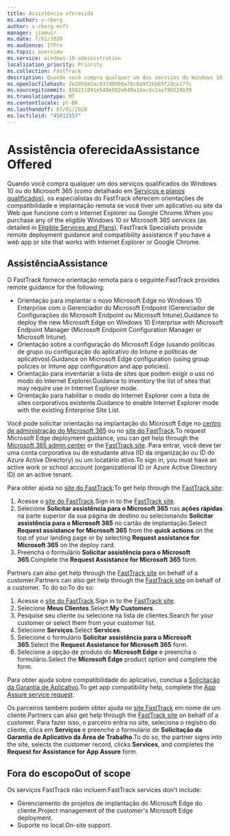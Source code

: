 ```yaml
---
title: Assistência oferecida
ms.author: v-rberg
author: v-rberg-msft
manager: jimmuir
ms.date: 7/01/2020
ms.audience: ITPro
ms.topic: overview
ms.service: windows-10-administration
localization_priority: Priority
ms.collection: FastTrack
description: Quando você compra qualquer um dos serviços do Windows 10 ou do Microsoft 365 (como detalhado em Serviços e planos qualificados), os especialistas do FastTrack oferecem orientações de compatibilidade e implantação remota se você tiver um aplicativo ou site da Web que funcione com o Internet Explorer ou Google Chrome.
ms.openlocfilehash: 2e295d43ac037d0908a78c0a9f2bb03f2dce177c
ms.sourcegitcommit: 850211891e549e582e649a1dacdc2aa79b520b39
ms.translationtype: MT
ms.contentlocale: pt-BR
ms.lasthandoff: 07/01/2020
ms.locfileid: "45011557"
---
```

# <a name="assistance-offered"></a><span data-ttu-id="79f26-103">Assistência oferecida</span><span class="sxs-lookup"><span data-stu-id="79f26-103">Assistance Offered</span></span>

<span data-ttu-id="79f26-104">Quando você compra qualquer um dos serviços qualificados do Windows 10 ou do Microsoft 365 (como detalhado em [Serviços e planos qualificados](M365-eligible-services-and-plans.md)), os especialistas do FastTrack oferecem orientações de compatibilidade e implantação remota se você tiver um aplicativo ou site da Web que funcione com o Internet Explorer ou Google Chrome.</span><span class="sxs-lookup"><span data-stu-id="79f26-104">When you purchase any of the eligible Windows 10 or Microsoft 365 services (as detailed in [Eligible Services and Plans](M365-eligible-services-and-plans.md)), FastTrack Specialists provide remote deployment guidance and compatibility assistance if you have a web app or site that works with Internet Explorer or Google Chrome.</span></span> 

## <a name="assistance"></a><span data-ttu-id="79f26-105">Assistência</span><span class="sxs-lookup"><span data-stu-id="79f26-105">Assistance</span></span>

<span data-ttu-id="79f26-106">O FastTrack fornece orientação remota para o seguinte:</span><span class="sxs-lookup"><span data-stu-id="79f26-106">FastTrack provides remote guidance for the following:</span></span>
- <span data-ttu-id="79f26-107">Orientação para implantar o novo Microsoft Edge no Windows 10 Enterprise com o Gerenciador do Microsoft Endpoint (Gerenciador de Configurações do Microsoft Endpoint ou Microsoft Intune).</span><span class="sxs-lookup"><span data-stu-id="79f26-107">Guidance to deploy the new Microsoft Edge on Windows 10 Enterprise with Microsoft Endpoint Manager (Microsoft Endpoint Configuration Manager or Microsoft Intune).</span></span>
- <span data-ttu-id="79f26-108">Orientação sobre a configuração do Microsoft Edge (usando políticas de grupo ou configuração do aplicativo do Intune e políticas de aplicativos).</span><span class="sxs-lookup"><span data-stu-id="79f26-108">Guidance on Microsoft Edge configuration (using group policies or Intune app configuration and app policies).</span></span>
- <span data-ttu-id="79f26-109">Orientação para inventariar a lista de sites que podem exigir o uso no modo do Internet Explorer.</span><span class="sxs-lookup"><span data-stu-id="79f26-109">Guidance to inventory the list of sites that may require use in Internet Explorer mode.</span></span>
- <span data-ttu-id="79f26-110">Orientação para habilitar o modo do Internet Explorer com a lista de sites corporativos existente.</span><span class="sxs-lookup"><span data-stu-id="79f26-110">Guidance to enable Internet Explorer mode with the existing Enterprise Site List.</span></span>

<span data-ttu-id="79f26-111">Você pode solicitar orientação na implantação do Microsoft Edge no [centro de administração do Microsoft 365](https://go.microsoft.com/fwlink/?linkid=2032704) ou no [site do FastTrack](https://go.microsoft.com/fwlink/?linkid=780698).</span><span class="sxs-lookup"><span data-stu-id="79f26-111">To request Microsoft Edge deployment guidance, you can get help through the [Microsoft 365 admin center](https://go.microsoft.com/fwlink/?linkid=2032704) or the [FastTrack site](https://go.microsoft.com/fwlink/?linkid=780698).</span></span> <span data-ttu-id="79f26-112">Para entrar, você deve ter uma conta corporativa ou de estudante ativa (ID da organização ou ID do Azure Active Directory) ou um locatário ativo.</span><span class="sxs-lookup"><span data-stu-id="79f26-112">To sign in, you must have an active work or school account (organizational ID or Azure Active Directory ID) on an active tenant.</span></span> 

<span data-ttu-id="79f26-113">Para obter ajuda no [site do FastTrack](https://go.microsoft.com/fwlink/?linkid=780698):</span><span class="sxs-lookup"><span data-stu-id="79f26-113">To get help through the [FastTrack site](https://go.microsoft.com/fwlink/?linkid=780698):</span></span> 
1.    <span data-ttu-id="79f26-114">Acesse o [site do FastTrack](https://go.microsoft.com/fwlink/?linkid=780698).</span><span class="sxs-lookup"><span data-stu-id="79f26-114">Sign in to the [FastTrack site](https://go.microsoft.com/fwlink/?linkid=780698).</span></span> 
2.    <span data-ttu-id="79f26-115">Selecione **Solicitar assistência para o Microsoft 365** nas **ações rápidas** na parte superior da sua página de destino ou selecionando **Solicitar assistência para o Microsoft 365** no cartão de implantação.</span><span class="sxs-lookup"><span data-stu-id="79f26-115">Select **Request assistance for Microsoft 365** from the **quick actions** on the top of your landing page or by selecting **Request assistance for Microsoft 365** on the deploy card.</span></span>
3.    <span data-ttu-id="79f26-116">Preencha o formulário **Solicitar assistência para o Microsoft 365**.</span><span class="sxs-lookup"><span data-stu-id="79f26-116">Complete the **Request Assistance for Microsoft 365** form.</span></span>
  
<span data-ttu-id="79f26-117">Partners can also get help through the [FastTrack site](https://go.microsoft.com/fwlink/?linkid=780698) on behalf of a customer.</span><span class="sxs-lookup"><span data-stu-id="79f26-117">Partners can also get help through the [FastTrack site](https://go.microsoft.com/fwlink/?linkid=780698) on behalf of a customer.</span></span> <span data-ttu-id="79f26-118">To do so:</span><span class="sxs-lookup"><span data-stu-id="79f26-118">To do so:</span></span>
1.    <span data-ttu-id="79f26-119">Acesse o [site do FastTrack](https://go.microsoft.com/fwlink/?linkid=780698).</span><span class="sxs-lookup"><span data-stu-id="79f26-119">Sign in to the [FastTrack site](https://go.microsoft.com/fwlink/?linkid=780698).</span></span> 
2.    <span data-ttu-id="79f26-120">Selecione **Meus Clientes**.</span><span class="sxs-lookup"><span data-stu-id="79f26-120">Select **My Customers**.</span></span>
3.    <span data-ttu-id="79f26-121">Pesquise seu cliente ou selecione na lista de clientes.</span><span class="sxs-lookup"><span data-stu-id="79f26-121">Search for your customer or select them from your customer list.</span></span>
4.    <span data-ttu-id="79f26-122">Selecione **Serviços**.</span><span class="sxs-lookup"><span data-stu-id="79f26-122">Select **Services**.</span></span>
5.    <span data-ttu-id="79f26-123">Selecione o formulário **Solicitar assistência para o Microsoft 365**.</span><span class="sxs-lookup"><span data-stu-id="79f26-123">Select the **Request Assistance for Microsoft 365** form.</span></span>
6.    <span data-ttu-id="79f26-124">Selecione a opção de produto do **Microsoft Edge** e preencha o formulário.</span><span class="sxs-lookup"><span data-stu-id="79f26-124">Select the **Microsoft Edge** product option and complete the form.</span></span>
 
<span data-ttu-id="79f26-125">Para obter ajuda sobre compatibilidade do aplicativo, conclua a [Solicitação da Garantia de Aplicativo](https://go.microsoft.com/fwlink/?linkid=2022721).</span><span class="sxs-lookup"><span data-stu-id="79f26-125">To get app compatibility help, complete the [App Assure service request](https://go.microsoft.com/fwlink/?linkid=2022721).</span></span>

<span data-ttu-id="79f26-126">Os parceiros também podem obter ajuda no [site FastTrack](https://go.microsoft.com/fwlink/?linkid=780698) em nome de um cliente.</span><span class="sxs-lookup"><span data-stu-id="79f26-126">Partners can also get help through the [FastTrack site](https://go.microsoft.com/fwlink/?linkid=780698) on behalf of a customer.</span></span> <span data-ttu-id="79f26-127">Para fazer isso, o parceiro entra no site, seleciona o registro do cliente, clica em **Serviços** e preenche o formulário de **Solicitação da Garantia de Aplicativo da Área de Trabalho**.</span><span class="sxs-lookup"><span data-stu-id="79f26-127">To do so, the partner signs into the site, selects the customer record, clicks **Services**, and completes the **Request for Assistance for App Assure** form.</span></span>

## <a name="out-of-scope"></a><span data-ttu-id="79f26-128">Fora do escopo</span><span class="sxs-lookup"><span data-stu-id="79f26-128">Out of scope</span></span>

<span data-ttu-id="79f26-129">Os serviços FastTrack não incluem:</span><span class="sxs-lookup"><span data-stu-id="79f26-129">FastTrack services don't include:</span></span>
- <span data-ttu-id="79f26-130">Gerenciamento de projetos de implantação do Microsoft Edge do cliente.</span><span class="sxs-lookup"><span data-stu-id="79f26-130">Project management of the customer's Microsoft Edge deployment.</span></span>
- <span data-ttu-id="79f26-131">Suporte no local.</span><span class="sxs-lookup"><span data-stu-id="79f26-131">On-site support.</span></span>

